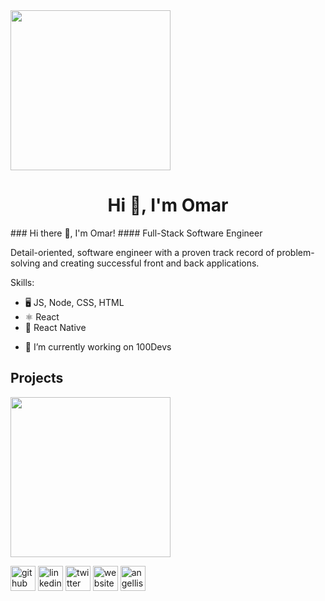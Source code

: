 <img src="https://i.imgur.com/hsdIV0Y.png" width="256" align="center"/>


<h1 align="center">Hi 👋, I'm Omar</h1>
### Hi there 👋, I'm Omar!
#### Full-Stack Software Engineer

Detail-oriented, software engineer with a proven track record of problem-solving and creating successful front and back applications. 

Skills:
* 🖥 JS, Node, CSS, HTML
* ⚛	React
* 📱 React Native

- 🔭 I’m currently working on 100Devs 

## Projects

<img src="https://i.imgur.com/w1eMnFu.mp4" width="256"/>

[<img src='https://cdn.jsdelivr.net/npm/simple-icons@3.0.1/icons/github.svg' alt='github' height='40'>](https://github.com/oalmalky5)  [<img src='https://cdn.jsdelivr.net/npm/simple-icons@3.0.1/icons/linkedin.svg' alt='linkedin' height='40'>](https://www.linkedin.com/in/omar-almalky/)  [<img src='https://cdn.jsdelivr.net/npm/simple-icons@3.0.1/icons/twitter.svg' alt='twitter' height='40'>](https://twitter.com/OmarA_SWE)  [<img src='https://cdn.jsdelivr.net/npm/simple-icons@3.0.1/icons/icloud.svg' alt='website' height='40'>](https://www.omaralmalky.me/)  [<img src='https://cdn.jsdelivr.net/npm/simple-icons@3.0.1/icons/angellist.svg' alt='angellist' height='40'>](https://angel.co/profile/edit/overview)  

